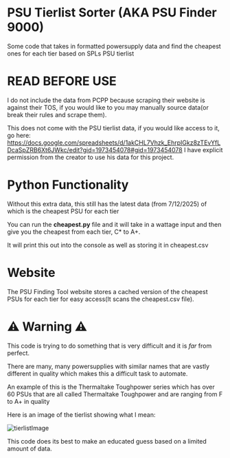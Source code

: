 # PSU Tierlist Sorter (AKA PSU Finder 9000)
Some code that takes in formatted powersupply data and find the cheapest ones for each tier based on SPLs PSU tierlist


# READ BEFORE USE
I do not include the data from PCPP because scraping their website is against their TOS, if you would like to you may manually source data(or break their rules and scrape them).

This does not come with the PSU tierlist data, if you would like access to it, go here: https://docs.google.com/spreadsheets/d/1akCHL7Vhzk_EhrpIGkz8zTEvYfLDcaSpZRB6Xt6JWkc/edit?gid=1973454078#gid=1973454078
I have explicit permission from the creator to use his data for this project.


# Python Functionality
Without this extra data, this still has the latest data (from 7/12/2025) of which is the cheapest PSU for each tier

You can run the **cheapest.py** file and it will take in a wattage input and then give you the cheapest from each tier, C* to A+.

It will print this out into the console as well as storing it in cheapest.csv

# Website 

The PSU Finding Tool website stores a cached version of the cheapest PSUs for each tier for easy access(It scans the cheapest.csv file).

# ⚠️ Warning ⚠️
This code is trying to do something that is very difficult and it is _far_ from perfect. 

There are many, many powersupplies with similar names that are vastly different in quality which makes this a difficult task to automate.

An example of this is the Thermaltake Toughpower series which has over 60 PSUs that are all called Thermaltake Toughpower and are ranging from F to A+ in quality

Here is an image of the tierlist showing what I mean:


![tierlistImage](https://github.com/user-attachments/assets/001303fc-d744-4aa9-b173-2a8d9ced42d5)


This code does its best to make an educated guess based on a limited amount of data.
